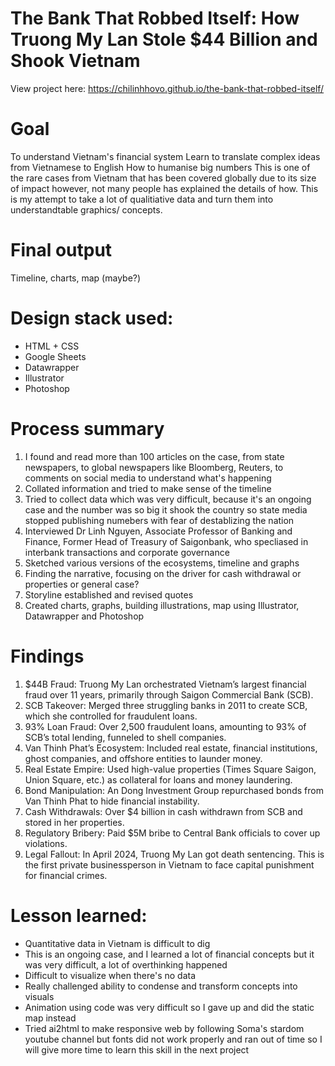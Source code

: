 # The Bank That Robbed Itself: How Truong My Lan Stole $44 Billion and Shook Vietnam
 
View project here: https://chilinhhovo.github.io/the-bank-that-robbed-itself/

# Goal 
To understand Vietnam's financial system 
Learn to translate complex ideas from Vietnamese to English
How to humanise big numbers 
This is one of the rare cases from Vietnam that has been covered globally due to its size of impact however, not many people has explained the details of how. This is my attempt to take a lot of qualitiative data and turn them into understandtable graphics/ concepts. 

# Final output 
Timeline, charts, map (maybe?) 

# Design stack used:
- HTML + CSS 
- Google Sheets
- Datawrapper 
- Illustrator 
- Photoshop

# Process summary
1. I found and read more than 100 articles on the case, from state newspapers, to global newspapers like Bloomberg, Reuters, to comments on social media to understand what's happening
2. Collated information and tried to make sense of the timeline
3. Tried to collect data which was very difficult, because it's an ongoing case and the number was so big it shook the country so state media stopped publishing numebers with fear of destablizing the nation
4. Interviewed Dr Linh Nguyen, Associate Professor of Banking and Finance, Former Head of Treasury of Saigonbank, who specliased in interbank transactions and corporate governance
5. Sketched various versions of the ecosystems, timeline and graphs
6. Finding the narrative, focusing on the driver for cash withdrawal or properties or general case?
7. Storyline established and revised quotes
8. Created charts, graphs, building illustrations, map using Illustrator, Datawrapper and Photoshop

# Findings
1. $44B Fraud: Truong My Lan orchestrated Vietnam’s largest financial fraud over 11 years, primarily through Saigon Commercial Bank (SCB).
2. SCB Takeover: Merged three struggling banks in 2011 to create SCB, which she controlled for fraudulent loans.
3. 93% Loan Fraud: Over 2,500 fraudulent loans, amounting to 93% of SCB’s total lending, funneled to shell companies.
4. Van Thinh Phat’s Ecosystem: Included real estate, financial institutions, ghost companies, and offshore entities to launder money.
5. Real Estate Empire: Used high-value properties (Times Square Saigon, Union Square, etc.) as collateral for loans and money laundering.
6. Bond Manipulation: An Dong Investment Group repurchased bonds from Van Thinh Phat to hide financial instability.
7. Cash Withdrawals: Over $4 billion in cash withdrawn from SCB and stored in her properties.
8. Regulatory Bribery: Paid $5M bribe to Central Bank officials to cover up violations.
9. Legal Fallout: In April 2024, Truong My Lan got death sentencing. This is the first private businessperson in Vietnam to face capital punishment for financial crimes.

# Lesson learned: 
- Quantitative data in Vietnam is difficult to dig
- This is an ongoing case, and I learned a lot of financial concepts but it was very difficult, a lot of overthinking happened
- Difficult to visualize when there's no data
- Really challenged ability to condense and transform concepts into visuals
- Animation using code was very difficult so I gave up and did the static map instead
- Tried ai2html to make responsive web by following Soma's stardom youtube channel but fonts did not work properly and ran out of time so I will give more time to learn this skill in the next project 
